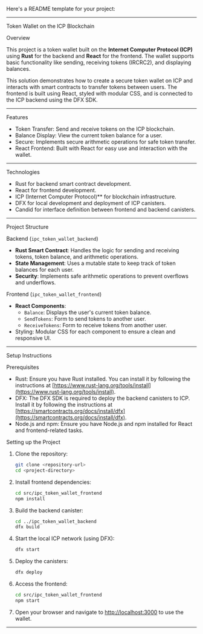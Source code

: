 Here's a README template for your project:

---

 Token Wallet on the ICP Blockchain

Overview

This project is a token wallet built on the **Internet Computer Protocol (ICP)** using **Rust** for the backend and **React** for the frontend. The wallet supports basic functionality like sending, receiving tokens (IRCRC2), and displaying balances.

This solution demonstrates how to create a secure token wallet on ICP and interacts with smart contracts to transfer tokens between users. The frontend is built using React, styled with modular CSS, and is connected to the ICP backend using the DFX SDK.

---

Features

- Token Transfer: Send and receive tokens on the ICP blockchain.
- Balance Display: View the current token balance for a user.
- Secure: Implements secure arithmetic operations for safe token transfer.
- React Frontend: Built with React for easy use and interaction with the wallet.

---

Technologies

- Rust for backend smart contract development.
- React for frontend development.
- ICP (Internet Computer Protocol)** for blockchain infrastructure.
- DFX  for local development and deployment of ICP canisters.
- Candid for interface definition between frontend and backend canisters.

---

 Project Structure

 Backend (`ipc_token_wallet_backend`)

- **Rust Smart Contract**: Handles the logic for sending and receiving tokens, token balance, and arithmetic operations.
- **State Management**: Uses a mutable state to keep track of token balances for each user.
- **Security**: Implements safe arithmetic operations to prevent overflows and underflows.

 Frontend (`ipc_token_wallet_frontend`)

- **React Components**:
  - `Balance`: Displays the user's current token balance.
  - `SendTokens`: Form to send tokens to another user.
  - `ReceiveTokens`: Form to receive tokens from another user.
- Styling: Modular CSS for each component to ensure a clean and responsive UI.

---

 Setup Instructions

 Prerequisites

- Rust: Ensure you have Rust installed. You can install it by following the instructions at [https://www.rust-lang.org/tools/install](https://www.rust-lang.org/tools/install).
- DFX: The DFX SDK is required to deploy the backend canisters to ICP. Install it by following the instructions at [https://smartcontracts.org/docs/install/dfx](https://smartcontracts.org/docs/install/dfx).
- Node.js and npm: Ensure you have Node.js and npm installed for React and frontend-related tasks.

Setting up the Project

1. Clone the repository:
   ```bash
   git clone <repository-url>
   cd <project-directory>
   ```

2. Install frontend dependencies:
   ```bash
   cd src/ipc_token_wallet_frontend
   npm install
   ```

3. Build the backend canister:
   ```bash
   cd ../ipc_token_wallet_backend
   dfx build
   ```

4. Start the local ICP network (using DFX):
   ```bash
   dfx start
   ```

5. Deploy the canisters:
   ```bash
   dfx deploy
   ```

6. Access the frontend:
   ```bash
   cd src/ipc_token_wallet_frontend
   npm start
   ```

7. Open your browser and navigate to [http://localhost:3000](http://localhost:3000) to use the wallet.

---

